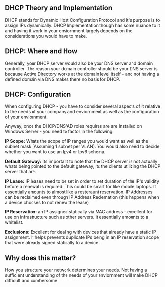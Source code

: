 ## DHCP Theory and Implementation

DHCP stands for Dynamic Host Configuration Protocol and it's purpose is to assign IPs dynamically. DHCP Implementation though has some nuance to it and having it work in your enviornment largely depends on the considerations
you would have to make. 

## DHCP: Where and How
Generally, your DHCP server would also be your DNS server and domain controller. The reason your domain controller should be your DNS server is because Active Directory works at the domain level itself - and not having a defined domain via DNS makes there no basis for DHCP. 

## DHCP: Configuration

When configuring DHCP - you have to consider several aspects of it relative to the needs of your company and enviornment as well as the configuration of your enviornment.

Anyway, once the DHCP/DNS/AD roles requires are are Installed on Windows Server - you need to factor in the following:

**IP Scope:** Whats the scope of IP ranges you would want as well as the subnet mask (Assuming 1 subnet per VLAN). You would also need to decide whether you want to use an Ipv4 or Ipv6 schema. 

**Default Gateway:** Its important to note that the DHCP server is not actually whats being pointed to the default gateway, its the clients utilizing the DHCP server that are. 

**IP Lease:** IP leases need to be set in order to set duration of the IP's validity before a renewal is required. This could be smart for like mobile laptops. It essentially amounts to almost like a resteraunt reservation. IP Addresses can be reclaimed even through IP Address Reclemation (this happens when a device chooses to not renew the lease)

**IP Reservation:** an IP assigned statically via MAC address - excellent for use on infrastructure such as other servers. It essentially amounts to a whitelist. 

**Exclusions:** Excellent for dealing with devices that already have a static IP assignment. It helps prevents duplicate IPs being in an IP reservation scope that were already signed statically to a device.

## Why does this matter?

How you structure your network determines your needs. Not having a sufficient understanding of the needs of your enviornment will make DHCP difficult and cumbersome. 
